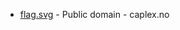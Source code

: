 * [flag.svg](https://commons.wikimedia.org/wiki/File:Flakstad_komm.svg) - Public domain - caplex.no

